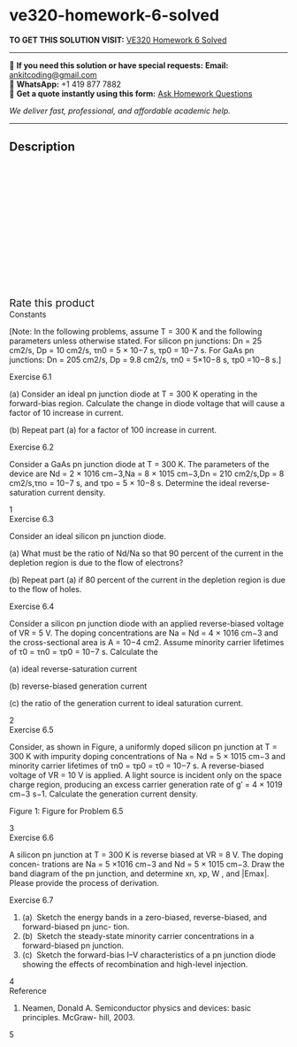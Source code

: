 # ve320-homework-6-solved
**TO GET THIS SOLUTION VISIT:** [VE320 Homework 6 Solved](https://www.ankitcodinghub.com/product/ve320-homework-6-solved/)


---

📩 **If you need this solution or have special requests:** **Email:** ankitcoding@gmail.com  
📱 **WhatsApp:** +1 419 877 7882  
📄 **Get a quote instantly using this form:** [Ask Homework Questions](https://www.ankitcodinghub.com/services/ask-homework-questions/)

*We deliver fast, professional, and affordable academic help.*

---

<h2>Description</h2>



<div class="kk-star-ratings kksr-auto kksr-align-center kksr-valign-top" data-payload="{&quot;align&quot;:&quot;center&quot;,&quot;id&quot;:&quot;99190&quot;,&quot;slug&quot;:&quot;default&quot;,&quot;valign&quot;:&quot;top&quot;,&quot;ignore&quot;:&quot;&quot;,&quot;reference&quot;:&quot;auto&quot;,&quot;class&quot;:&quot;&quot;,&quot;count&quot;:&quot;0&quot;,&quot;legendonly&quot;:&quot;&quot;,&quot;readonly&quot;:&quot;&quot;,&quot;score&quot;:&quot;0&quot;,&quot;starsonly&quot;:&quot;&quot;,&quot;best&quot;:&quot;5&quot;,&quot;gap&quot;:&quot;4&quot;,&quot;greet&quot;:&quot;Rate this product&quot;,&quot;legend&quot;:&quot;0\/5 - (0 votes)&quot;,&quot;size&quot;:&quot;24&quot;,&quot;title&quot;:&quot;VE320 Homework 6 Solved&quot;,&quot;width&quot;:&quot;0&quot;,&quot;_legend&quot;:&quot;{score}\/{best} - ({count} {votes})&quot;,&quot;font_factor&quot;:&quot;1.25&quot;}">

<div class="kksr-stars">

<div class="kksr-stars-inactive">
            <div class="kksr-star" data-star="1" style="padding-right: 4px">


<div class="kksr-icon" style="width: 24px; height: 24px;"></div>
        </div>
            <div class="kksr-star" data-star="2" style="padding-right: 4px">


<div class="kksr-icon" style="width: 24px; height: 24px;"></div>
        </div>
            <div class="kksr-star" data-star="3" style="padding-right: 4px">


<div class="kksr-icon" style="width: 24px; height: 24px;"></div>
        </div>
            <div class="kksr-star" data-star="4" style="padding-right: 4px">


<div class="kksr-icon" style="width: 24px; height: 24px;"></div>
        </div>
            <div class="kksr-star" data-star="5" style="padding-right: 4px">


<div class="kksr-icon" style="width: 24px; height: 24px;"></div>
        </div>
    </div>

<div class="kksr-stars-active" style="width: 0px;">
            <div class="kksr-star" style="padding-right: 4px">


<div class="kksr-icon" style="width: 24px; height: 24px;"></div>
        </div>
            <div class="kksr-star" style="padding-right: 4px">


<div class="kksr-icon" style="width: 24px; height: 24px;"></div>
        </div>
            <div class="kksr-star" style="padding-right: 4px">


<div class="kksr-icon" style="width: 24px; height: 24px;"></div>
        </div>
            <div class="kksr-star" style="padding-right: 4px">


<div class="kksr-icon" style="width: 24px; height: 24px;"></div>
        </div>
            <div class="kksr-star" style="padding-right: 4px">


<div class="kksr-icon" style="width: 24px; height: 24px;"></div>
        </div>
    </div>
</div>


<div class="kksr-legend" style="font-size: 19.2px;">
            <span class="kksr-muted">Rate this product</span>
    </div>
    </div>
<div class="page" title="Page 1">
<div class="layoutArea">
<div class="column">
Constants

[Note: In the following problems, assume T = 300 K and the following parameters unless otherwise stated. For silicon pn junctions: Dn = 25 cm2/s, Dp = 10 cm2/s, τn0 = 5 × 10−7 s, τp0 = 10−7 s. For GaAs pn junctions: Dn = 205 cm2/s, Dp = 9.8 cm2/s, τn0 = 5×10−8 s, τp0 =10−8 s.]

Exercise 6.1

(a) Consider an ideal pn junction diode at T = 300 K operating in the forward-bias region. Calculate the change in diode voltage that will cause a factor of 10 increase in current.

(b) Repeat part (a) for a factor of 100 increase in current.

</div>
</div>
<div class="layoutArea">
<div class="column">
Exercise 6.2

Consider a GaAs pn junction diode at T = 300 K. The parameters of the device are Nd = 2 × 1016 cm−3,Na = 8 × 1015 cm−3,Dn = 210 cm2/s,Dp = 8 cm2/s,τno = 10−7 s, and τpo = 5 × 10−8 s. Determine the ideal reverse-saturation current density.

</div>
</div>
<div class="layoutArea">
<div class="column">
1

</div>
</div>
</div>
<div class="page" title="Page 2">
<div class="layoutArea">
<div class="column">
Exercise 6.3

Consider an ideal silicon pn junction diode.

(a) What must be the ratio of Nd/Na so that 90 percent of the current in the depletion region is due to the flow of electrons?

(b) Repeat part (a) if 80 percent of the current in the depletion region is due to the flow of holes.

</div>
</div>
<div class="layoutArea">
<div class="column">
Exercise 6.4

Consider a silicon pn junction diode with an applied reverse-biased voltage of VR = 5 V. The doping concentrations are Na = Nd = 4 × 1016 cm−3 and the cross-sectional area is A = 10−4 cm2. Assume minority carrier lifetimes of τ0 = τn0 = τp0 = 10−7 s. Calculate the

(a) ideal reverse-saturation current

(b) reverse-biased generation current

(c) the ratio of the generation current to ideal saturation current.

</div>
</div>
<div class="layoutArea">
<div class="column">
2

</div>
</div>
</div>
<div class="page" title="Page 3">
<div class="layoutArea">
<div class="column">
Exercise 6.5

Consider, as shown in Figure, a uniformly doped silicon pn junction at T = 300 K with impurity doping concentrations of Na = Nd = 5 × 1015 cm−3 and minority carrier lifetimes of τn0 = τp0 = τ0 = 10−7 s. A reverse-biased voltage of VR = 10 V is applied. A light source is incident only on the space charge region, producing an excess carrier generation rate of g′ = 4 × 1019 cm−3 s−1. Calculate the generation current density.

Figure 1: Figure for Problem 6.5

</div>
</div>
<div class="layoutArea">
<div class="column">
3

</div>
</div>
</div>
<div class="page" title="Page 4">
<div class="layoutArea">
<div class="column">
Exercise 6.6

A silicon pn junction at T = 300 K is reverse biased at VR = 8 V. The doping concen- trations are Na = 5 ×1016 cm−3 and Nd = 5 × 1015 cm−3. Draw the band diagram of the pn junction, and determine xn, xp, W , and |Emax|. Please provide the process of derivation.

</div>
</div>
<div class="layoutArea">
<div class="column">
Exercise 6.7

<ol>
<li>(a) &nbsp;Sketch the energy bands in a zero-biased, reverse-biased, and forward-biased pn junc- tion.</li>
<li>(b) &nbsp;Sketch the steady-state minority carrier concentrations in a forward-biased pn junction.</li>
<li>(c) &nbsp;Sketch the forward-bias I–V characteristics of a pn junction diode showing the effects of recombination and high-level injection.</li>
</ol>
</div>
</div>
<div class="layoutArea">
<div class="column">
4

</div>
</div>
</div>
<div class="page" title="Page 5">
<div class="layoutArea">
<div class="column">
Reference

1. Neamen, Donald A. Semiconductor physics and devices: basic principles. McGraw- hill, 2003.

</div>
</div>
<div class="layoutArea">
<div class="column">
5

</div>
</div>
</div>
